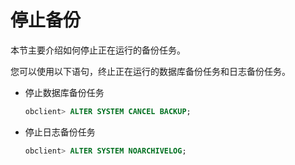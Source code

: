停止备份 
=========================

本节主要介绍如何停止正在运行的备份任务。

您可以使用以下语句，终止正在运行的数据库备份任务和日志备份任务。

* 停止数据库备份任务

  ```sql
  obclient> ALTER SYSTEM CANCEL BACKUP;
  ```

  




<!-- -->

* 停止日志备份任务

  ```sql
  obclient> ALTER SYSTEM NOARCHIVELOG;
  ```

  



